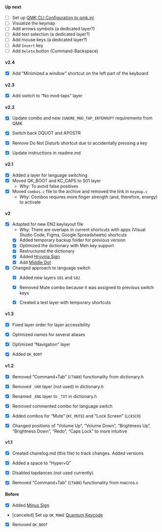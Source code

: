 <!--

Changelog

-->


#### Up next
* [ ] Set up [QMK CLI Configuration to qmk.ini](https://github.com/qmk/qmk_firmware/blob/master/docs/cli_configuration.md)
* [ ] Visualize the keymap
* [ ] Add arrows symbols (a dedicated layer?)
* [ ] Add text selection (a dedicated layer?)
* [ ] Add mouse keys (a dedicated layer?)
* [ ] Add `Insert` key
* [ ] Add `Delete` button (Command-Backspace)

#### v2.4
- [x] Add “Minimized a window” shortcut on the left part of the keyboard

#### v2.3
- [x] Add switch to “No mod-taps” layer

#### v2.2
* [x] Update combo and new `IGNORE_MOD_TAP_INTERRUPT` requirements from QMK
* [x] Switch back DQUOT and APOSTR
* [x] Remove Do Not Disturb shortcut due to accidentally pressing a key
* [x] Update instructions in readme.md


#### v2.1
* [x] Added a layer for language switching
* [x] Moved QK_BOOT and KC_CAPS to S01 layer
    * Why: To avoid false positives
* [x] Moved `combos.c` file to the archive and removed the link in `keymap.c`
    * Why: Combos requires more finger strength (and, therefore, energy) to activate

#### v2
* [x] Adapted for new EN2.keylayout file
    * Why: There are overlaps in current shortcuts with apps (Visual Studio Code, Figma, Google Spreadsheets) shortcuts
    * [x] Added temporary backup folder for previous version
    * [x] Optimized the dictionary with Meh key support
    * [x] Restructured the dictionary
    * [x] Added [Hryvnia Sign](https://www.compart.com/en/unicode/U+20B4)
    * [x] Add [Middle Dot](https://www.compart.com/en/unicode/U+00B7)
* [x] Changed approach to language switch
    * [x] Added new layers `S01` and `S02`
    * [x] Removed Mute combo because it was assigned to previous switch keys
    * [x] Created a test layer with temporary shortcuts


#### v1.3
* [x] Fixed layer order for layer accessibility
* [x] Optimized names for several aliases
* [x] Optimized “Navigation” layer
* [x] Added `QK_BOOT`


#### v1.2
* [x] Removed “Command+Tab” (`CTAB0`) functionality from dictionary.h
* [x] Removed `_UKR` layer (not used) in dictionary.h
* [x] Renamed `_ENG` layer to `_TXT` in dictionary.h
* [x] Removed commented combo for language switch
* [x] Added combos for “Mute” (`KC_MUTE`) and “Lock Screen” (`LCKSCR`)
* [x] Changed positions of “Volume Up“, “Volume Down”, “Brightness Up“, “Brightness Down”, “Redo”, “Caps Lock” to more intuitive


#### v1.1
* [x] Created chanelog.md (this file) to track changes. Added versions
* [x] Added a space to “Hyper+Q”
* [x] Disabled tapdances (not used currently)
* [x] Removed “Command+Tab” (`CTAB0`) functionality from macros.c


#### Before
* [x] Added [Minus Sign](https://www.compart.com/en/unicode/U+2212)
* [canceled] Set up `QK_MAKE` [Quantum Keycode](https://github.com/qmk/qmk_firmware/blob/master/docs/quantum_keycodes.md)
* [x] Removed `QK_BOOT`